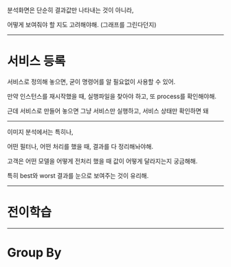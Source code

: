 분석화면은 단순히 결과값만 나타내는 것이 아니라,

어떻게 보여줘야 할 지도 고려해야해. (그래프를 그린다던지)

---

# 서비스 등록

서비스로 정의해 놓으면, 굳이 명령어를 알 필요없이 사용할 수 있어.

만약 인스턴스를 재시작했을 때, 실행파일을 찾아야 하고, 또 process를 확인해야해.

근데 서비스로 만들어 놓으면 그냥 서비스만 실행하고, 서비스 상태만 확인하면 돼

---

이미지 분석에서는 특히나, 

어떤 필터나, 어떤 처리를 했을 때, 결과를 다 정리해놔야해.

고객은 어떤 모델을 어떻게 전처리 했을 때 값이 어떻게 달라지는지 궁금해해.

특히 best와 worst 결과를 눈으로 보여주는 것이 유리해.

---

# 전이학습

--- 

# Group By

